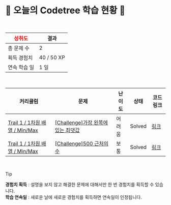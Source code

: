 # 🌲 오늘의 Codetree 학습 현황 🌲

<br />

| <span style="color:red;display:block;text-align:center;"> **성취도**</span> | 결과 |
|---|---|
| 총 문제 수 | 2 |
| 획득 경험치 | 40 / 50 XP |
| 연속 학습 일 | 1 일 |

<br />

|커리큘럼|문제|난이도|상태|코드 링크|
|---|---|---|---|---|
|[Trail 1 / 1차원 배열 / Min/Max](https://www.codetree.ai/trail-info/novice-low/)|[[Challenge]가장 왼쪽에 있는 최댓값](https://www.codetree.ai/trails/complete/curated-cards/challenge-leftmost-max-value/)|어려움|Solved|[링크](https://github.com/haveagoodayandnight/Let-sGoPython/blob/main/250810/%EA%B0%80%EC%9E%A5%20%EC%99%BC%EC%AA%BD%EC%97%90%20%EC%9E%88%EB%8A%94%20%EC%B5%9C%EB%8C%93%EA%B0%92/leftmost-max-value.py)|
|[Trail 1 / 1차원 배열 / Min/Max](https://www.codetree.ai/trail-info/novice-low/)|[[Challenge]500 근처의 수](https://www.codetree.ai/trails/complete/curated-cards/challenge-near-500/)|보통|Solved|[링크](https://github.com/haveagoodayandnight/Let-sGoPython/blob/main/250810/500%20%EA%B7%BC%EC%B2%98%EC%9D%98%20%EC%88%98/near-500.py)|


<br />

> [!TIP]
> **경험치 획득** : 설명을 보지 않고 해결한 문제에 대해서만 한 번 경험치를 획득할 수 있습니다.  
> **학습 연속일** : 새로운 날에 새로운 경험치를 획득하면 연속일이 인정됩니다.

